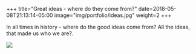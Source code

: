 +++
title="Great ideas - where do they come from?"
date=2018-05-08T21:13:14-05:00
image="img/portfolio/ideas.jpg"
weight=2
+++
<!--more-->

In all times in history - where do the good ideas come from? All the ideas, that made us who we are?.

![](/img/portfolio/ideas2.jpg)
